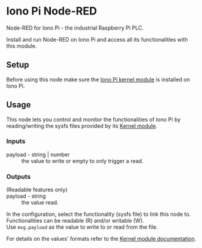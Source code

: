 # Iono Pi Node-RED

Node-RED for Iono Pi - the industrial Raspberry Pi PLC.

Install and run Node-RED on Iono Pi and access all its functionalities with this module.

## Setup

Before using this node make sure the [Iono Pi kernel module](https://github.com/sfera-labs/iono-pi-kernel-module) is installed on Iono Pi.

## Usage

This node lets you control and monitor the functionalities of Iono Pi
by reading/writing the sysfs files provided by its
<a href="https://github.com/sfera-labs/iono-pi-kernel-module" target="_blank">Kernel module</a>.


### Inputs
<dl class="message-properties">
    <dt>payload - <span class="property-type">string | number</span></dt>
    <dd>the value to write or empty to only trigger a read.</dd>
</dl>

### Outputs
<dl class="message-properties">
  (Readable features only)
  <dt>payload - <span class="property-type">string</span></dt>
  <dd>the value read.</dd>
</dl>

In the configuration, select the functionality (sysfs file) to link this node to.
Functionalities can be readable (R) and/or writable (W).<br>
Use <code>msg.payload</code> as the value to write to or read from the file.

For details on the values' formats refer to the
<a href="https://github.com/sfera-labs/iono-pi-kernel-module#readme" target="_blank">Kernel module documentation</a>.

